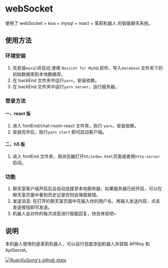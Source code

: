 # webSocket

使用了 webSocket + koa + mysql + react + 茉莉机器人 的智能聊天系统。

## 使用方法

### 环境安装

1. 先安装`mysql`并启动,使用 `Navicat for MySQL`软件，导入`database` 文件夹下的初始数据库到本地数据库。
2. 在 backEnd 文件夹中运行`yarn`，安装依赖。
3. 在 backEnd 文件夹中运行`yarn server`，运行服务器。

### 登录方法

#### 一、react 版

1. 进入 fontEnd/chat-room-react 文件夹，执行 `yarn`，安装依赖。
2. 安装完毕后，执行`yarn start` 即可启动客户端。

#### 二、h5 版

1. 进入 fontEnd 文件夹，用浏览器打开`h5/index.html`页面或者用`http-server`启动。

### 功能

1. 聊天室客户端开启后会自动连接至本地服务器，如果服务器已经开启，可以在聊天室页面中看到历史记录否则会弹窗报错。
2. 发送消息: 在打开的聊天室页面中先输入你的用户名，再输入发送内容，点击发送按钮即可发送。
3. 机器人会对你的每次消息进行智能回复，快去体验吧~

## 说明

本机器人使用的是茉莉机器人，可以自行百度添加机器人并获取 APIKey 和 ApiSecret。

[![RuanXuSong's github stats](https://github-readme-stats.vercel.app/api?username=RuanXuSong)](https://github.com/RuanXuSong/github-readme-stats)